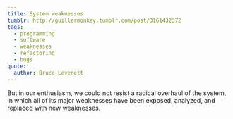 ```yaml
---
title: System weaknesses
tumblr: http://guillermonkey.tumblr.com/post/3161432372
tags:
  - programming
  - software
  - weaknesses
  - refactoring
  - bugs
quote:
  author: Bruce Leverett
---
```


But in our enthusiasm, we could not resist a radical overhaul of the system, in which all of its major weaknesses have been exposed, analyzed, and replaced with new weaknesses.
